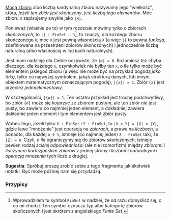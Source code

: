 [Mocą zbioru](https://pl.wikipedia.org/wiki/Moc_zbioru) albo liczbą kardynalną zbioru nazywamy jego
"wielkość", która, *jeżeli ten zbiór jest skończony*, jest *liczbą jego elementów*. Moc zbioru `X`
zapisujemy zwykle jako `|X|`.

Ponieważ (właśnie po to) w tym rozdziale mówimy tylko o zbiorach *skończonych*, to `|| : FinSet →
ℕ`[^1], to znaczy, dla każdego zbioru skończonego `X`, moc `X` jest pewną własnością `X` (a więc
`||` to pewna *funkcja*, zdefiniowana na przestrzeni zbiorów skończonych) i jednocześnie liczbą
naturalną (albo własnością w liczbach naturalnych).

Jest mam nadzieję dla Ciebie oczywiste, że `|∅| = 0`. Rozumiesz też chyba dlaczego, dla każdego `x`,
czymkolwiek nie byłby ten `x`, o ile tylko może być elementem jakiegoś zbioru (a więc nie może być
na przykład pogodą *jako taką*, tylko co najwyżej symbolem, jakąś strukturą danych, lub innym
obiektem matematycznym oznaczającym pogodę), `|{x}| = 1`. Zbiór `{x}` jest przecież
*jednoelementowy*.

W szczególności, `|{∅}| = 1`. Ten ostatni przykład jest trochę podchwytliwy, bo zbiór `{∅}` może się
*kojarzyć* ze zbiorem pustym, ale ten zbiór *nie* jest pusty, bo zawiera co najmniej jeden element,
a dokładniej zawiera dokładnie jeden element i tym elementem jest zbiór pusty.

Wobec tego, jeżeli tylko `X : FinSet` i `Y : FinSet`, to `|X × Y| = |X| × |Y|`, gdzie lewe
"mnożenie" jest operacją na *zbiorach*, a prawe na *liczbach*, a ponadto, dla każdej `n ∈ ℕ`,
istnieje (co najmniej jeden) `Z : FinSet` taki, że `|Z| = n`. Czyli, *o ile* ograniczymy się do
zbiorów *skończonych*, istnieje pewien rodzaj *ścisłej odpowiedniości* (ale nie izomorfizm) między
*zbiorami* i *iloczynem kartezjańskim zbiorów* z jednej strony i *liczbami naturalnymi* i *operacją
mnożenia* tych liczb z drugiej.

**Sugestia**: Spróbuj proszę zrobić sobie z tego fragmentu jakiekolwiek notatki. Być może później
nam się przydadzą.

### Przypisy

[^1]: Wprowadziłem tu symbol `FinSet` w nadziei, że od razu domyślisz się, o co mi chodzi. Ten
    symbol oznacza typ albo kategorię zbiorów skończonych i jest skrótem z angielskiego *Finite
    Set*.
